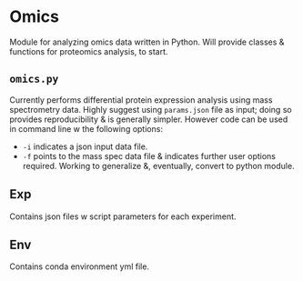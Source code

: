 # Omics
Module for analyzing omics data written in Python.
Will provide classes & functions for proteomics analysis, to start. 

## `omics.py`
Currently performs differential protein expression analysis using mass spectrometry data. 
Highly suggest using `params.json` file as input; doing so provides reproducibility & is generally simpler. 
However code can be used in command line w the following options:
- `-i` indicates a json input data file.
- `-f` points to the mass spec data file & indicates further user options required. 
Working to generalize &, eventually, convert to python module. 

## Exp
Contains json files w script parameters for each experiment. 

## Env
Contains conda environment yml file.  
